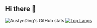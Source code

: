 ## Hi there 👋

<!--
**AustynDing/AustynDing** is a ✨ _special_ ✨ repository because its `README.md` (this file) appears on your GitHub profile.

Here are some ideas to get you started:

- 🔭 I’m currently working on ...
- 🌱 I’m currently learning ...
- 👯 I’m looking to collaborate on ...
- 🤔 I’m looking for help with ...
- 💬 Ask me about ...
- 📫 How to reach me: ...
- 😄 Pronouns: ...
- ⚡ Fun fact: ...
-->
![AustynDing's GitHub stats](https://github-readme-stats.vercel.app/api?username=AustynDing&count_private=true&show_icons=true&theme=radical)
[![Top Langs](https://github-readme-stats.vercel.app/api/top-langs/?username=AustynDing&layout=compact)](https://github.com/anuraghazra/github-readme-stats)
